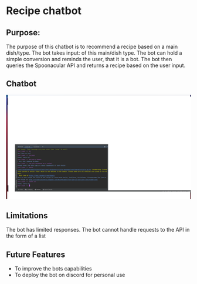 # Recipe chatbot

## Purpose:
The purpose of this chatbot is to recommend a recipe based on a main dish/type. 
The bot takes input: of this main/dish type.
The bot can hold a simple conversion and reminds the user, that it is a bot.
The bot then queries the Spoonacular API and returns a recipe based on the user input. 

## Chatbot
![chatbot](chatbotscreenshot.png)


## Limitations
The bot has limited responses.
The bot cannot handle requests to the API in the form of a list

## Future Features
* To improve the bots capabilities
* To deploy the bot on discord for personal use


